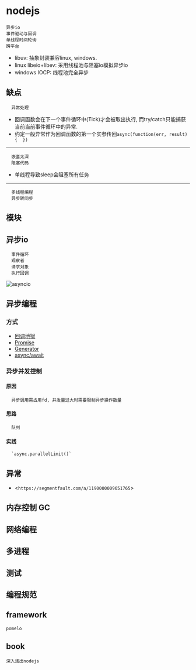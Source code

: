 # nodejs

    异步io  
    事件驱动与回调  
    单线程时间轮询  
    跨平台  

- libuv: 抽象封装兼容linux,  windows.
- linux libeio+libev: 采用线程池与阻塞io模拟异步io
- windows IOCP: 线程池完全异步

## 缺点

      异常处理  

- 回调函数会在下一个事件循环中(Tick)才会被取出执行, 而try/catch只能捕获当前当前事件循环中的异常.  
- 约定一般异常作为回调函数的第一个实参传回`async(function(err, result){  })`  

---

      嵌套太深  
      阻塞代码  

- 单线程导致sleep会阻塞所有任务  

---

      多线程编程  
      异步转同步  

## 模块

## 异步io

      事件循环  
      观察者  
      请求对象  
      执行回调  

![asyncio](res/asyncio.png)  

## 异步编程

### 方式

- [回调地狱](src/nodejs/callbackhell.js)  
- [Promise](src/nodejs/promise.js)  
- [Generator](src/nodejs/generator.js)  
- [async/await](src/nodejs/async.js)  

### 异步并发控制

#### 原因

      异步调用需占用fd, 并发量过大时需要限制异步操作数量

#### 思路

      队列

#### 实践

      `async.parallelLimit()`

## 异常

- <`https://segmentfault.com/a/1190000009651765`>

## 内存控制 GC

## 网络编程

## 多进程

## 测试

## 编程规范

## framework

    pomelo

## book

    深入浅出nodejs
